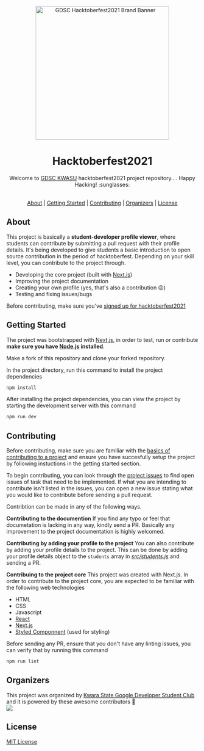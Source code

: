 <p align="center"><img src="https://user-images.githubusercontent.com/60202749/138424700-99b0b349-c602-4414-845f-70ac3b12ef06.png" alt="GDSC Hacktoberfest2021 Brand Banner" height="350" /></p>

<h1 align="center">Hacktoberfest2021</h1>

<div align="center">
Welcome to <a href="https://gdsc.community.dev/kwara-state-university/">GDSC KWASU</a> hacktoberfest2021 project repository.... Happy Hacking! :sunglasses:
</div>

<p align="center">
<br>
<a href="#about">About</a> | <a href="#getting-started">Getting Started</a> | <a href="#about">Contributing</a> | <a href="#organizers"> Organizers</a> | <a href="#license">License</a>
</p>

## About

This project is basically a **student-developer profile viewer**, where students can contribute by submitting a pull request with their profile details. It's being developed to give students a basic introduction to open source contribution in the period of hacktoberfest.
Depending on your skill level, you can contribute to the project through.

- Developing the core project (built with [Next.js](https://nextjs.org/))
- Improving the project documentation
- Creating your own profile (yes, that's also a contribution :wink:)
- Testing and fixing issues/bugs

Before contributing, make sure you've [signed up for hacktoberfest2021](https://hacktoberfest.digitalocean.com/)

## Getting Started

The project was bootstrapped with [Next.js](https://nextjs.org/), in order to test, run or contribute **make sure you have [Node.js](http://nodejs.org/) installed**.

Make a fork of this repository and clone your forked repository.

In the project directory, run this command to install the project dependencies

```sh
npm install
```

After installing the project dependencies, you can view the project by starting the development server with this command

```sh
npm run dev
```

## Contributing

Before contributing, make sure you are familiar with the [basics of contributing to a project](https://git-scm.com/book/en/v2/GitHub-Contributing-to-a-Project) and ensure you have succesfully setup the project by following instuctions in the getting started section.

To begin contributing, you can look through the [project issues](https://github.com/kwasu-ng/gdsckwasu-hacktoberfest21/issues) to find open issues of task that need to be implemented. If what you are intending to contribute isn't listed in the issues, you can open a new issue stating what you would like to contribute before sending a pull request.

Contribtion can be made in any of the following ways.

**Contributing to the documention**
If you find any typo or feel that documetation is lacking in any way, kindly send a PR. Basically any improvement to the project documentation is highly welcomed.

**Contributing by adding your profile to the project**
You can also contribute by adding your profile details to the project. This can be done by adding your profile details object to the `students` array in _[src/students.js](https://github.com/kwasu-ng/gdsckwasu-hacktoberfest21/blob/master/src/students.js)_ and sending a PR.

**Contribuing to the project core**
This project was created with Next.js. In order to contribute to the project core, you are expected to be familiar with the following web technologies

- HTML
- CSS
- Javascript
- [React](https://reactjs.org/)
- [Next.js](https://github.com/kwasu-ng/gdsckwasu-hacktoberfest21/blob/master/src/students.js)
- [Styled Componnent](https://styled-components.com/) (used for styling)

Before sending any PR, ensure that you don't have any linting issues, you can verify that by running this command

```sh
npm run lint
```

## Organizers

This project was organized by [Kwara State Google Developer Student Club](https://gdsc.community.dev/kwara-state-university/) and it is powered by these awesome contributors :stars: <br>
<a href="https://github.com/kwasu-ng/gdsckwasu-hacktoberfest21/graphs/contributors">
<img src="https://contrib.rocks/image?repo=kwasu-ng/gdsckwasu-hacktoberfest21" />
</a>

## License

[MIT License](/LICENSE)
